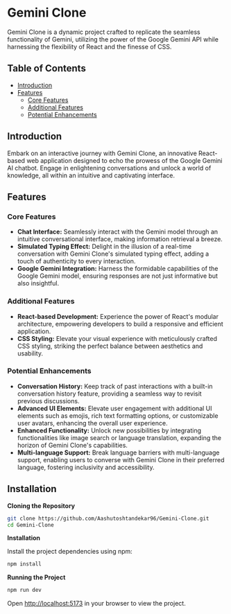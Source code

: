 # Gemini Clone

Gemini Clone is a dynamic project crafted to replicate the seamless functionality of Gemini, utilizing the power of the Google Gemini API while harnessing the flexibility of React and the finesse of CSS.

## Table of Contents

- [Introduction](#introduction)
- [Features](#features)
  - [Core Features](#core-features)
  - [Additional Features](#additional-features)
  - [Potential Enhancements](#potential-enhancements)
  

## Introduction

Embark on an interactive journey with Gemini Clone, an innovative React-based web application designed to echo the prowess of the Google Gemini AI chatbot. Engage in enlightening conversations and unlock a world of knowledge, all within an intuitive and captivating interface.

## Features

### Core Features

- **Chat Interface:** Seamlessly interact with the Gemini model through an intuitive conversational interface, making information retrieval a breeze.
- **Simulated Typing Effect:** Delight in the illusion of a real-time conversation with Gemini Clone's simulated typing effect, adding a touch of authenticity to every interaction.
- **Google Gemini Integration:** Harness the formidable capabilities of the Google Gemini model, ensuring responses are not just informative but also insightful.

### Additional Features

- **React-based Development:** Experience the power of React's modular architecture, empowering developers to build a responsive and efficient application.
- **CSS Styling:** Elevate your visual experience with meticulously crafted CSS styling, striking the perfect balance between aesthetics and usability.

### Potential Enhancements

- **Conversation History:** Keep track of past interactions with a built-in conversation history feature, providing a seamless way to revisit previous discussions.
- **Advanced UI Elements:** Elevate user engagement with additional UI elements such as emojis, rich text formatting options, or customizable user avatars, enhancing the overall user experience.
- **Enhanced Functionality:** Unlock new possibilities by integrating functionalities like image search or language translation, expanding the horizon of Gemini Clone's capabilities.
- **Multi-language Support:** Break language barriers with multi-language support, enabling users to converse with Gemini Clone in their preferred language, fostering inclusivity and accessibility.



## Installation

**Cloning the Repository**

```bash
git clone https://github.com/Aashutoshtandekar96/Gemini-Clone.git
cd Gemini-Clone
```

**Installation**

Install the project dependencies using npm:

```bash
npm install
```

**Running the Project**

```bash
npm run dev
```

Open [http://localhost:5173](http://localhost:5173) in your browser to view the project.



